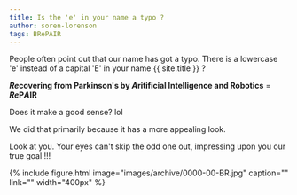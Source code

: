 ```yaml
---
title: Is the 'e' in your name a typo ?
author: soren-lorenson
tags: BRePAIR
---
```


People often point out that our name has got a typo. There is a lowercase 'e' instead of a capital 'E' in your name {{ site.title }} ?

<strong><blue><em>Re</em></blue>covering from <blue>P</blue>arkinson's by <blueinvt><em>A</em></blueinvt>ritificial <blueinvt>I</blueinvt>ntelligence and <blue>R</blue>obotics</strong> = <strong><blue><em>Re</em>P</blue><blueinvt><em>A</em>I</blueinvt><blue>R</blue></strong>

Does it make a good sense? lol

We did that primarily because it has a more appealing look.

Look at you. Your eyes can't skip the odd one out, impressing upon you our true goal !!!

{%
  include figure.html
  image="images/archive/0000-00-BR.jpg"
  caption=""
  link=""
  width="400px"
%}
